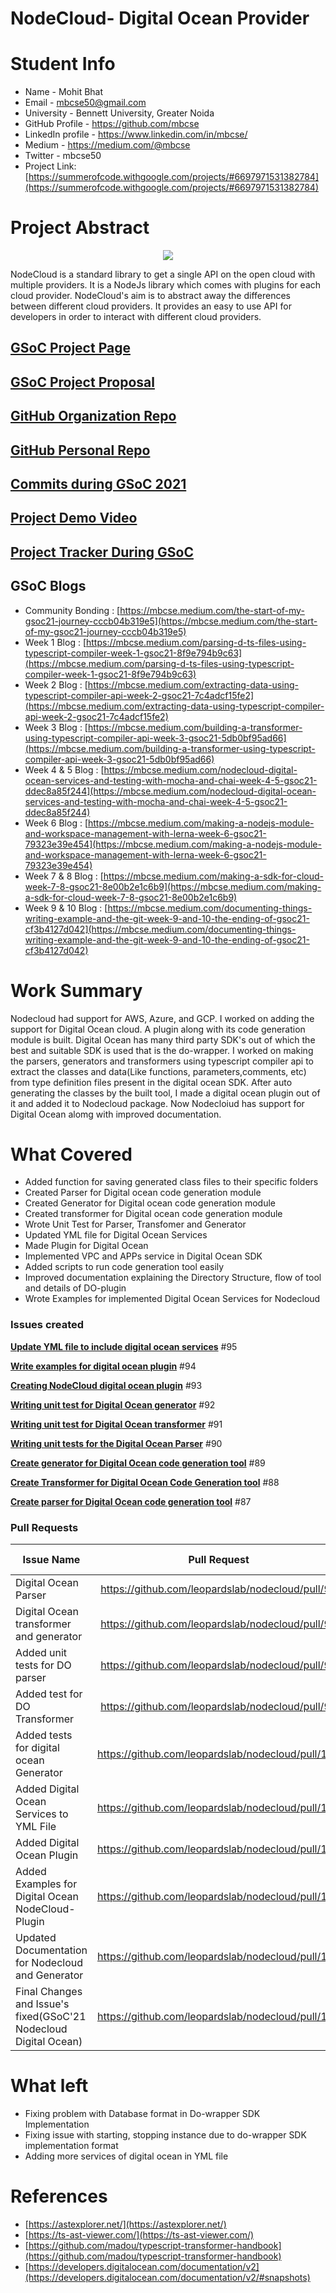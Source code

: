 # NodeCloud- Digital Ocean Provider

# Student Info
- Name - Mohit Bhat
- Email - mbcse50@gmail.com
- University - Bennett University, Greater Noida
- GitHub Profile - https://github.com/mbcse
- LinkedIn profile - https://www.linkedin.com/in/mbcse/
- Medium - https://medium.com/@mbcse
- Twitter - mbcse50
- Project Link: [https://summerofcode.withgoogle.com/projects/#6697971531382784](https://summerofcode.withgoogle.com/projects/#6697971531382784)

# Project Abstract

<p align="center">
  <img src="https://raw.githubusercontent.com/leopardslab/nodecloud/master/assets/logo.png" >
</p>

NodeCloud is a standard library to get a single API on the open cloud with multiple providers. It is a NodeJs library which comes with plugins for each cloud provider. NodeCloud's aim is to abstract away the differences between different cloud providers. It provides an easy to use API for developers in order to interact with different cloud providers.

## [GSoC Project Page](https://summerofcode.withgoogle.com/projects/#6697971531382784)

## [GSoC Project Proposal](https://drive.google.com/drive/folders/1bzz5N9iHhIqGMtVCpADBy7G_XWeQk7np?usp=sharing)

## [GitHub Organization Repo](https://github.com/leopardslab/nodecloud)

## [GitHub Personal Repo](https://github.com/mbcse/nodecloud)

## [Commits during GSoC 2021](http://github.com/commits)

## [Project Demo Video](http://LinkToDemoVideo)

## [Project Tracker During GSoC](https://www.notion.so/Google-Summer-Of-Code-2021-7e6cccd75dbe433b983202a1d09d0240)

## GSoC Blogs

- Community Bonding : [https://mbcse.medium.com/the-start-of-my-gsoc21-journey-cccb04b319e5](https://mbcse.medium.com/the-start-of-my-gsoc21-journey-cccb04b319e5)
- Week 1 Blog : [https://mbcse.medium.com/parsing-d-ts-files-using-typescript-compiler-week-1-gsoc21-8f9e794b9c63](https://mbcse.medium.com/parsing-d-ts-files-using-typescript-compiler-week-1-gsoc21-8f9e794b9c63)
- Week 2 Blog : [https://mbcse.medium.com/extracting-data-using-typescript-compiler-api-week-2-gsoc21-7c4adcf15fe2](https://mbcse.medium.com/extracting-data-using-typescript-compiler-api-week-2-gsoc21-7c4adcf15fe2)
- Week 3 Blog : [https://mbcse.medium.com/building-a-transformer-using-typescript-compiler-api-week-3-gsoc21-5db0bf95ad66](https://mbcse.medium.com/building-a-transformer-using-typescript-compiler-api-week-3-gsoc21-5db0bf95ad66)
- Week 4 & 5 Blog : [https://mbcse.medium.com/nodecloud-digital-ocean-services-and-testing-with-mocha-and-chai-week-4-5-gsoc21-ddec8a85f244](https://mbcse.medium.com/nodecloud-digital-ocean-services-and-testing-with-mocha-and-chai-week-4-5-gsoc21-ddec8a85f244)
- Week 6 Blog : [https://mbcse.medium.com/making-a-nodejs-module-and-workspace-management-with-lerna-week-6-gsoc21-79323e39e454](https://mbcse.medium.com/making-a-nodejs-module-and-workspace-management-with-lerna-week-6-gsoc21-79323e39e454)
- Week 7 & 8 Blog : [https://mbcse.medium.com/making-a-sdk-for-cloud-week-7-8-gsoc21-8e00b2e1c6b9](https://mbcse.medium.com/making-a-sdk-for-cloud-week-7-8-gsoc21-8e00b2e1c6b9)
- Week 9 & 10 Blog : [https://mbcse.medium.com/documenting-things-writing-example-and-the-git-week-9-and-10-the-ending-of-gsoc21-cf3b4127d042](https://mbcse.medium.com/documenting-things-writing-example-and-the-git-week-9-and-10-the-ending-of-gsoc21-cf3b4127d042)

# Work Summary

Nodecloud had support for AWS, Azure, and GCP. I worked on adding the support for Digital Ocean cloud. A plugin along with its code generation module is built. Digital Ocean has many third party SDK's out of which the best and suitable SDK is used that is the do-wrapper. I worked on making the parsers, generators and transformers using typescript compiler api to extract the classes and data(Like functions, parameters,comments, etc) from type definition files present in the digital ocean SDK. After auto generating the classes by the built tool, I made a digital ocean plugin out of it and added it to Nodecloud package. Now Nodecloiud has support for Digital Ocean alomg with improved documentation.

# What Covered
- Added function for saving generated class files to their specific folders
- Created Parser for Digital ocean code generation module
- Created Generator for Digital ocean code generation module
- Created transformer for Digital ocean code generation module
- Wrote Unit Test for Parser, Transfomer and Generator
- Updated YML file for Digital Ocean Services
- Made Plugin for Digital Ocean 
- Implemented VPC and APPs service in Digital Ocean SDK
- Added scripts to run code generation tool easily
- Improved documentation explaining the Directory Structure, flow of tool and details of DO-plugin
- Wrote Examples for implemented Digital Ocean Services for Nodecloud

### Issues created

**[Update YML file to include digital ocean services](https://github.com/leopardslab/nodecloud/issues/95)** #95

**[Write examples for digital ocean plugin](https://github.com/leopardslab/nodecloud/issues/94)** #94 

**[Creating NodeCloud digital ocean plugin](https://github.com/leopardslab/nodecloud/issues/93)** #93 

**[Writing unit test for Digital Ocean generator](https://github.com/leopardslab/nodecloud/issues/92)** #92

**[Writing unit test for Digital Ocean transformer](https://github.com/leopardslab/nodecloud/issues/91)** #91

**[Writing unit tests for the Digital Ocean Parser](https://github.com/leopardslab/nodecloud/issues/90)** #90

**[Create generator for Digital Ocean code generation tool](https://github.com/leopardslab/nodecloud/issues/89)** #89 

**[Create Transformer for Digital Ocean Code Generation tool](https://github.com/leopardslab/nodecloud/issues/88)** #88 

**[Create parser for Digital Ocean code generation tool](https://github.com/leopardslab/nodecloud/issues/87)** #87


### Pull Requests

| Issue Name   |      Pull Request    |  Linked Issue |
|----------|:-------------:|------:|
| Digital Ocean Parser|  https://github.com/leopardslab/nodecloud/pull/96 | [#87](https://github.com/leopardslab/nodecloud/issues/87) |
| Digital Ocean transformer and generator |   https://github.com/leopardslab/nodecloud/pull/97  |   [#88](https://github.com/leopardslab/nodecloud/issues/88) [#89](https://github.com/leopardslab/nodecloud/issues/89) |
| Added unit tests for DO parser | https://github.com/leopardslab/nodecloud/pull/98 |    [#90](https://github.com/leopardslab/nodecloud/issues/90) |
| Added test for DO Transformer |    https://github.com/leopardslab/nodecloud/pull/99  |   [#91](https://github.com/leopardslab/nodecloud/issues/91) |
| Added tests for digital ocean Generator | https://github.com/leopardslab/nodecloud/pull/100 |    [#92](https://github.com/leopardslab/nodecloud/issues/92) |
| Added Digital Ocean Services to YML File |    https://github.com/leopardslab/nodecloud/pull/101  |   [#95](https://github.com/leopardslab/nodecloud/issues/95)  |
| Added Digital Ocean Plugin |    https://github.com/leopardslab/nodecloud/pull/102  |   [#93](https://github.com/leopardslab/nodecloud/issues/93)  |
| Added Examples for Digital Ocean NodeCloud-Plugin | https://github.com/leopardslab/nodecloud/pull/106 |    [#94](https://github.com/leopardslab/nodecloud/issues/94) |
| Updated Documentation for Nodecloud and Generator |    https://github.com/leopardslab/nodecloud/pull/107   |    |
| Final Changes and Issue's fixed(GSoC'21 Nodecloud Digital Ocean) | https://github.com/leopardslab/nodecloud/pull/108|   |



# What left
- Fixing problem with Database format in Do-wrapper SDK Implementation 
- Fixing issue with starting, stopping instance due to do-wrapper SDK implementation format
- Adding more services of digital ocean in YML file

# References
- [https://astexplorer.net/](https://astexplorer.net/)
- [https://ts-ast-viewer.com/](https://ts-ast-viewer.com/)
- [https://github.com/madou/typescript-transformer-handbook](https://github.com/madou/typescript-transformer-handbook)
- [https://developers.digitalocean.com/documentation/v2](https://developers.digitalocean.com/documentation/v2/#snapshots)